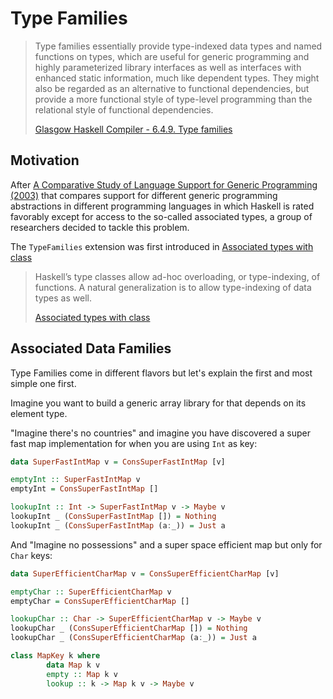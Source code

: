 # Type Families

> Type families essentially provide type-indexed data types and named functions
> on types, which are useful for generic programming and highly parameterized
> library interfaces as well as interfaces with enhanced static information,
> much like dependent types. They might also be regarded as an alternative to
> functional dependencies, but provide a more functional style of type-level
> programming than the relational style of functional dependencies.
>
> [Glasgow Haskell Compiler - 6.4.9. Type families](https://ghc.gitlab.haskell.org/ghc/doc/users_guide/exts/type_families.html)

## Motivation

After
[A Comparative Study of Language Support for Generic Programming (2003)](http://citeseerx.ist.psu.edu/viewdoc/summary?doi=10.1.1.61.9949)
that compares support for different generic programming abstractions in
different programming languages in which Haskell is rated favorably except for
access to the so-called associated types, a group of researchers decided to
tackle this problem.

The ```TypeFamilies``` extension was first introduced in
[Associated types with class](https://www.microsoft.com/en-us/research/publication/associated-types-with-class/)

> Haskell’s type classes allow ad-hoc overloading, or type-indexing, of
> functions. A natural generalization is to allow type-indexing of data types as
> well.
>
> [Associated types with class](https://www.microsoft.com/en-us/research/publication/associated-types-with-class/)

## Associated Data Families

Type Families come in different flavors but let's explain the first and most
simple one first.

Imagine you want to build a generic array library for that depends on its
element type.

"Imagine there's no countries" and imagine you have discovered a super fast map
implementation for when you are using ```Int``` as key:
```haskell
data SuperFastIntMap v = ConsSuperFastIntMap [v]

emptyInt :: SuperFastIntMap v
emptyInt = ConsSuperFastIntMap []

lookupInt :: Int -> SuperFastIntMap v -> Maybe v
lookupInt _ (ConsSuperFastIntMap []) = Nothing
lookupInt _ (ConsSuperFastIntMap (a:_)) = Just a
```

And "Imagine no possessions" and a super space efficient map but only for
```Char``` keys:
```haskell
data SuperEfficientCharMap v = ConsSuperEfficientCharMap [v]

emptyChar :: SuperEfficientCharMap v
emptyChar = ConsSuperEfficientCharMap []

lookupChar :: Char -> SuperEfficientCharMap v -> Maybe v
lookupChar _ (ConsSuperEfficientCharMap []) = Nothing
lookupChar _ (ConsSuperEfficientCharMap (a:_)) = Just a

```

```haskell
class MapKey k where
        data Map k v
        empty :: Map k v
        lookup :: k -> Map k v -> Maybe v
```

```haskell
```

